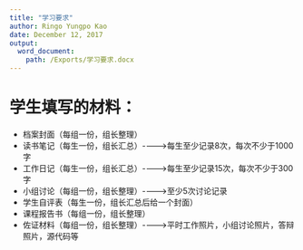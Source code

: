 ```yaml
---
title: "学习要求"
author: Ringo Yungpo Kao
date: December 12, 2017
output:
  word_document:
    path: /Exports/学习要求.docx
---
```


# 学生填写的材料：

- 档案封面（每组一份，组长整理）
- 读书笔记（每生一份，组长汇总）---->每生至少记录8次，每次不少于1000字
- 工作日记（每生一份，组长汇总）---->每生至少记录15次，每次不少于300字
- 小组讨论（每组一份，组长整理）---->至少5次讨论记录
- 学生自评表（每生一份，组长汇总后给一个封面）
- 课程报告书（每组一份，组长整理）
- 佐证材料（每组一份，组长整理）---->平时工作照片，小组讨论照片，答辩照片，源代码等

